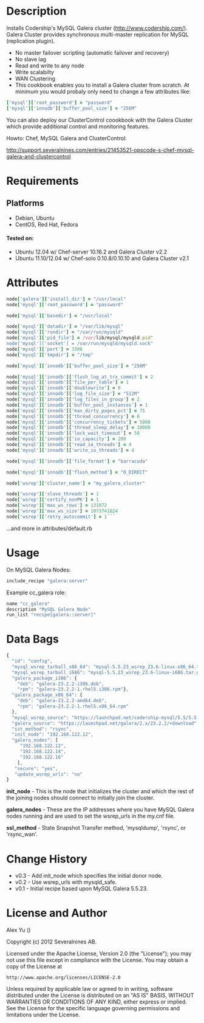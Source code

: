 Description
===========

Installs Codership's MySQL Galera cluster
(http://www.codership.com/). Galera Cluster provides synchronous
multi-master replication for MySQL (replication plugin).

* No master failover scripting (automatic failover and recovery)
* No slave lag
* Read and write to any node
* Write scalabilty
* WAN Clustering
* This cookbook enables you to install a Galera cluster from scratch. At
minimum you would probaly only need to change a few attributes like:

```ruby
['mysql']['root_password'] = "password"
['mysql']['innodb']['buffer_pool_size'] = "256M"
```

You can also deploy our ClusterControl coookbook with the Galera Cluster
which provide additional control and monitoring features.

Howto: Chef, MySQL Galera and ClusterControl:

http://support.severalnines.com/entries/21453521-opscode-s-chef-mysql-galera-and-clustercontrol

Requirements
============

Platforms
---------
* Debian, Ubuntu
* CentOS, Red Hat, Fedora

#### Tested on:

* Ubuntu 12.04 w/ Chef-server 10.16.2 and Galera Cluster v2.2
* Ubuntu 11.10/12.04 w/ Chef-solo 0.10.8/0.10.10 and Galera Cluster v2.1

Attributes
==========

```ruby
node['galera']['install_dir'] = "/usr/local"
node['mysql']['root_password'] = "password"

node['mysql']['basedir'] = "/usr/local"

node['mysql']['datadir'] = "/var/lib/mysql"
node['mysql']['rundir'] = "/var/run/mysqld"
node['mysql']['pid_file'] = /var/lib/mysql/mysqld.pid"
node['mysql']['socket'] = /var/run/mysqld/mysqld.sock"
node['mysql']['port'] = 3306
node['mysql']['tmpdir'] = "/tmp"

node['mysql']['innodb']['buffer_pool_size'] = "256M"

node['mysql']['innodb']['flush_log_at_trx_commit'] = 2
node['mysql']['innodb']['file_per_table'] = 1
node['mysql']['innodb']['doublewrite'] = 0
node['mysql']['innodb']['log_file_size'] = "512M"
node['mysql']['innodb']['log_files_in_group'] = 2
node['mysql']['innodb']['buffer_pool_instances'] = 1
node['mysql']['innodb']['max_dirty_pages_pct'] = 75
node['mysql']['innodb']['thread_concurrency'] = 0
node['mysql']['innodb']['concurrency_tickets'] = 5000
node['mysql']['innodb']['thread_sleep_delay'] = 10000
node['mysql']['innodb']['lock_wait_timeout'] = 50
node['mysql']['innodb']['io_capacity'] = 200
node['mysql']['innodb']['read_io_threads'] = 4
node['mysql']['innodb']['write_io_threads'] = 4

node['mysql']['innodb']['file_format'] = "barracuda"

node['mysql']['innodb']['flush_method'] = "O_DIRECT"

node['wsrep']['cluster_name'] = "my_galera_cluster"

node['wsrep']['slave_threads'] = 1
node['wsrep']['certify_nonPK'] = 1
node['wsrep']['max_ws_rows'] = 131072
node['wsrep']['max_ws_size'] = 1073741824
node['wsrep']['retry_autocommit'] = 1```
```

...and more in attributes/default.rb

Usage
=====

On MySQL Galera Nodes:

```ruby
include_recipe "galera:server"
```

Example cc_galera role:

```ruby
name "cc_galera"
description "MySQL Galera Node"
run_list "recipe[galera::server]"
```

Data Bags
=========

```javascript
{
  "id": "config",
  "mysql_wsrep_tarball_x86_64": "mysql-5.5.23_wsrep_23.6-linux-x86_64.tar.gz",
  "mysql_wsrep_tarball_i686": "mysql-5.5.23_wsrep_23.6-linux-i686.tar.gz",
  "galera_package_i386": {
    "deb": "galera-23.2.2-i386.deb",
    "rpm": "galera-23.2.2-1.rhel5.i386.rpm"},
  "galera_package_x86_64": {
    "deb": "galera-23.2.2-amd64.deb",
    "rpm": "galera-23.2.2-1.rhel5.x86_64.rpm"
  },
  "mysql_wsrep_source": "https://launchpad.net/codership-mysql/5.5/5.5.23-23.6/+download",
  "galera_source": "https://launchpad.net/galera/2.x/23.2.2/+download",
  "sst_method": "rsync",
  "init_node": "192.168.122.12",
  "galera_nodes": [
     "192.168.122.12",
     "192.168.122.14",
     "192.168.122.16"
    ],
   "secure": "yes",
   "update_wsrep_urls": "no"
}
```

**init_node** - This is the node that initializes the cluster and which
the rest of the joining nodes should connect to initially join the
cluster.

**galera_nodes** - These are the IP addresses where you have MySQL Galera
nodes running and are used to set the wsrep_urls in the my.cnf file.

**ssl_method** - State Snapshot Transfer method, 'mysqldump', 'rsync', or
'rsync_wan'.

Change History
==============

* v0.3 - Add init_node which specifies the initial donor node.
* v0.2 - Use wsrep_urls with mysqld_safe.
* v0.1 - Initial recipe based upon MySQL Galera 5.5.23.


License and Author
==================

Alex Yu ()

Copyright (c) 2012 Severalnines AB.

Licensed under the Apache License, Version 2.0 (the "License"); you may not use this file except in compliance with the License. You may obtain a copy of the License at

    http://www.apache.org/licenses/LICENSE-2.0

Unless required by applicable law or agreed to in writing, software distributed under the License is distributed on an "AS IS" BASIS, WITHOUT WARRANTIES OR CONDITIONS OF ANY KIND, either express or implied. See the License for the specific language governing permissions and limitations under the License.
